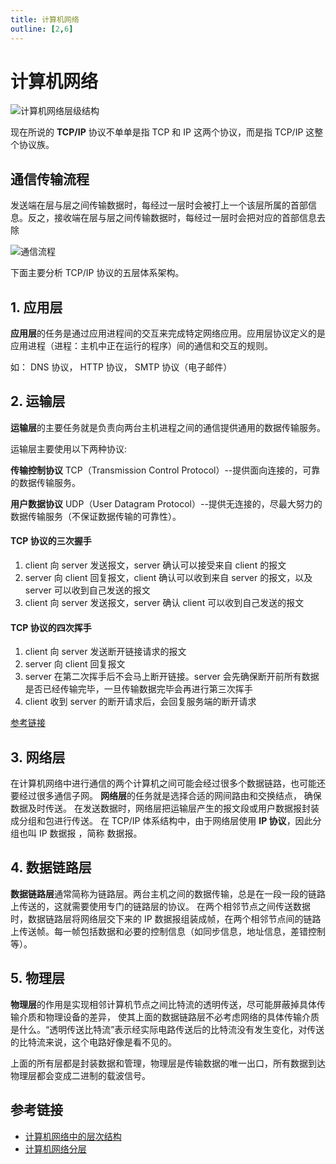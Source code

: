 ```yaml
---
title: 计算机网络
outline: [2,6]
---
```


# 计算机网络

![计算机网络层级结构](/images/network.png)

现在所说的 **TCP/IP** 协议不单单是指 TCP 和 IP 这两个协议，而是指 TCP/IP 这整个协议族。

## 通信传输流程

发送端在层与层之间传输数据时，每经过一层时会被打上一个该层所属的首部信息。反之，接收端在层与层之间传输数据时，每经过一层时会把对应的首部信息去除

![通信流程](/images/network_flow.jpg)

下面主要分析 TCP/IP 协议的五层体系架构。

## 1. 应用层

**应用层**的任务是通过应用进程间的交互来完成特定网络应用。应用层协议定义的是应用进程（进程：主机中正在运行的程序）间的通信和交互的规则。

如： DNS 协议， HTTP 协议， SMTP 协议（电子邮件）

## 2. 运输层

**运输层**的主要任务就是负责向两台主机进程之间的通信提供通用的数据传输服务。

运输层主要使用以下两种协议:

**传输控制协议** TCP（Transmission Control Protocol）--提供面向连接的，可靠的数据传输服务。

**用户数据协议** UDP（User Datagram Protocol）--提供无连接的，尽最大努力的数据传输服务（不保证数据传输的可靠性）。

#### TCP 协议的三次握手

1. client 向 server 发送报文，server 确认可以接受来自 client 的报文
2. server 向 client 回复报文，client 确认可以收到来自 server 的报文，以及 server 可以收到自己发送的报文
3. client 向 server 发送报文，server 确认 client 可以收到自己发送的报文

#### TCP 协议的四次挥手

1. client 向 server 发送断开链接请求的报文
2. server 向 client 回复报文
3. server 在第二次挥手后不会马上断开链接。server 会先确保断开前所有数据是否已经传输完毕，一旦传输数据完毕会再进行第三次挥手
4. client 收到 server 的断开请求后，会回复服务端的断开请求

[参考链接](https://blog.csdn.net/m0_38106923/article/details/108292454)

## 3. 网络层

在计算机网络中进行通信的两个计算机之间可能会经过很多个数据链路，也可能还要经过很多通信子网。
**网络层**的任务就是选择合适的网间路由和交换结点， 确保数据及时传送。 在发送数据时，网络层把运输层产生的报文段或用户数据报封装成分组和包进行传送。
在 TCP/IP 体系结构中，由于网络层使用 **IP 协议**，因此分组也叫 IP 数据报 ，简称 数据报。

## 4. 数据链路层

**数据链路层**通常简称为链路层。两台主机之间的数据传输，总是在一段一段的链路上传送的，这就需要使用专门的链路层的协议。 在两个相邻节点之间传送数据时，数据链路层将网络层交下来的 IP 数据报组装成帧，在两个相邻节点间的链路上传送帧。每一帧包括数据和必要的控制信息（如同步信息，地址信息，差错控制等）。

## 5. 物理层

**物理层**的作用是实现相邻计算机节点之间比特流的透明传送，尽可能屏蔽掉具体传输介质和物理设备的差异， 使其上面的数据链路层不必考虑网络的具体传输介质是什么。“透明传送比特流”表示经实际电路传送后的比特流没有发生变化，对传送的比特流来说，这个电路好像是看不见的。

上面的所有层都是封装数据和管理，物理层是传输数据的唯一出口，所有数据到达物理层都会变成二进制的载波信号。

## 参考链接

- [计算机网络中的层次结构](https://blog.csdn.net/m0_57659908/article/details/123956310)
- [计算机网络分层](https://blog.csdn.net/summer_fish/article/details/125263574)
